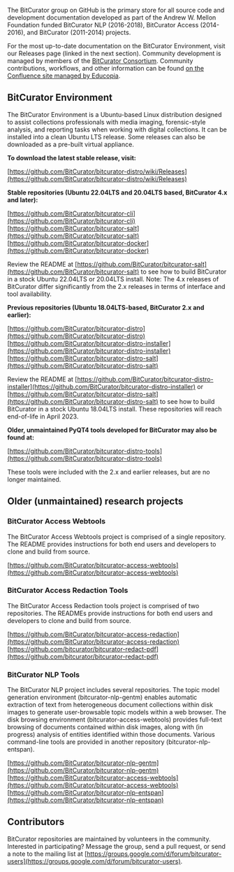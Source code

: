 The BitCurator group on GitHub is the primary store for all source code and development documentation developed as part of the Andrew W. Mellon Foundation funded BitCurator NLP (2016-2018), BitCurator Access (2014-2016), and BitCurator (2011-2014) projects.

For the most up-to-date documentation on the BitCurator Environment, visit our Releases page (linked in the next section). Community development is managed by members of the [BitCurator Consortium](https://www.bitcuratorconsortium.org/). Community contributions, workflows, and other information can be found [on the Confluence site managed by Educopia](https://confluence.educopia.org/display/BC). 

## BitCurator Environment

The BitCurator Environment is a Ubuntu-based Linux distribution designed to assist collections professionals with media imaging, forensic-style analysis, and reporting tasks when working with digital collections. It can be installed into a clean Ubuntu LTS release. Some releases can also be downloaded as a pre-built virtual appliance.


**To download the latest stable release, visit:**

[https://github.com/BitCurator/bitcurator-distro/wiki/Releases](https://github.com/BitCurator/bitcurator-distro/wiki/Releases) 

**Stable repositories (Ubuntu 22.04LTS and 20.04LTS based, BitCurator 4.x and later):**

[https://github.com/BitCurator/bitcurator-cli](https://github.com/BitCurator/bitcurator-cli)
[https://github.com/BitCurator/bitcurator-salt](https://github.com/BitCurator/bitcurator-salt)
[https://github.com/BitCurator/bitcurator-docker](https://github.com/BitCurator/bitcurator-docker)

Review the README at [https://github.com/BitCurator/bitcurator-salt](https://github.com/BitCurator/bitcurator-salt) to see how to build BitCurator in a stock Ubuntu 22.04LTS or 20.04LTS install. Note: The 4.x releases of BitCurator differ significantly from the 2.x releases in terms of interface and tool availability.

**Previous repositories (Ubuntu 18.04LTS-based, BitCurator 2.x and earlier):**

[https://github.com/BitCurator/bitcurator-distro](https://github.com/BitCurator/bitcurator-distro)
[https://github.com/BitCurator/bitcurator-distro-installer](https://github.com/BitCurator/bitcurator-distro-installer)
[https://github.com/BitCurator/bitcurator-distro-salt](https://github.com/BitCurator/bitcurator-distro-salt)

Review the README at [https://github.com/BitCurator/bitcurator-distro-installer](https://github.com/BitCurator/bitcurator-distro-installer) or [https://github.com/BitCurator/bitcurator-distro-salt](https://github.com/BitCurator/bitcurator-distro-salt) to see how to build BitCurator in a stock Ubuntu 18.04LTS install. These repositories will reach end-of-life in April 2023.

**Older, unmaintained PyQT4 tools developed for BitCurator may also be found at:**

[https://github.com/BitCurator/bitcurator-distro-tools](https://github.com/BitCurator/bitcurator-distro-tools)

These tools were included with the 2.x and earlier releases, but are no longer maintained.

## Older (unmaintained) research projects

### BitCurator Access Webtools

The BitCurator Access Webtools project is comprised of a single repository. The README provides instructions for both end users and developers to clone and build from source.

[https://github.com/BitCurator/bitcurator-access-webtools](https://github.com/BitCurator/bitcurator-access-webtools)

### BitCurator Access Redaction Tools

The BitCurator Access Redaction tools project is comprised of two repositories. The READMEs provide instructions for both end users and developers to clone and build from source.

[https://github.com/BitCurator/bitcurator-access-redaction](https://github.com/BitCurator/bitcurator-access-redaction)
[https://github.com/bitcurator/bitcurator-redact-pdf](https://github.com/bitcurator/bitcurator-redact-pdf)

### BitCurator NLP Tools

The BitCurator NLP project includes several repositories. The topic model generation environment (bitcurator-nlp-gentm) enables automatic extraction of text from heterogeneous document collections within disk images to generate user-browsable topic models within a web browser. The disk browsing environment (bitcurator-access-webtools) provides full-text browsing of documents contained within disk images, along with (in progress) analysis of entities identified within those documents. Various command-line tools are provided in another repository (bitcurator-nlp-entspan).

[https://github.com/BitCurator/bitcurator-nlp-gentm](https://github.com/BitCurator/bitcurator-nlp-gentm)
[https://github.com/BitCurator/bitcurator-access-webtools](https://github.com/BitCurator/bitcurator-access-webtools)
[https://github.com/BitCurator/bitcurator-nlp-entspan](https://github.com/BitCurator/bitcurator-nlp-entspan)

## Contributors

BitCurator repositories are maintained by volunteers in the community. Interested in participating? Message the group, send a pull request, or send a note to the mailing list at [https://groups.google.com/d/forum/bitcurator-users](https://groups.google.com/d/forum/bitcurator-users).
